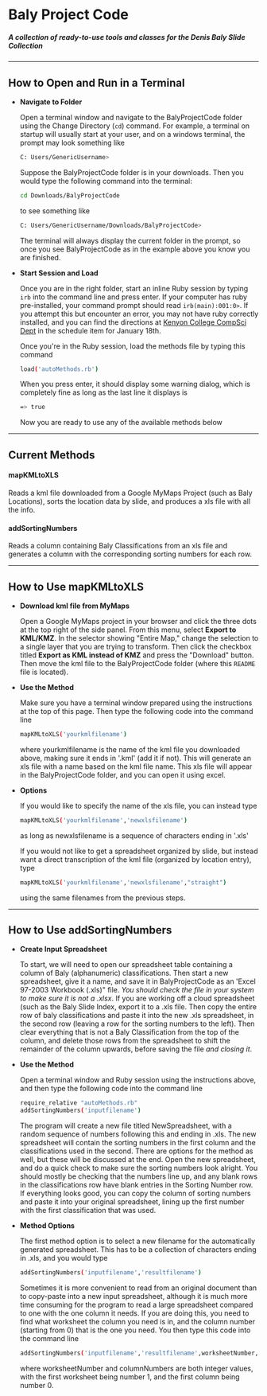 # Baly Project Code
##### A collection of ready-to-use tools and classes for the Denis Baly Slide Collection
***
## How to Open and Run in a Terminal
* ****Navigate to Folder****

    Open a terminal window and navigate to the BalyProjectCode folder using the Change Directory (`cd`) command. For example, a terminal on startup will usually start at your user, and on a windows terminal, the prompt may look something like 
    ```sh
    C: Users/GenericUsername>
    ```
   Suppose the BalyProjectCode folder is in your downloads. Then you would type the following command into the terminal:
   ```sh
   cd Downloads/BalyProjectCode
   ```
   to see something like 
   ```sh
   C: Users/GenericUsername/Downloads/BalyProjectCode>
   ```
   The terminal will always display the current folder in the prompt, so once you see BalyProjectCode as in the example above you know you are finished.

* ****Start Session and Load****
  
   Once you are in the right folder, start an inline Ruby session by typing `irb` into the command line and press enter. If your computer has ruby pre-installed, your command prompt should read `irb(main):001:0>`. If you attempt this but encounter an error, you may not have ruby correctly installed, and you can find the directions at [Kenyon College CompSci Dept](https://cs.kenyon.edu/index.php/comp-318-software-development-s24/) in the schedule item for January 18th. 

    Once you're in the Ruby session, load the methods file by typing this command
    ```sh
    load('autoMethods.rb')
    ```
    When you press enter, it should display some warning dialog, which is completely fine as long as the last line it displays is 
    ```sh
    => true
    ```
    Now you are ready to use any of the available methods below
***

## Current Methods
#### mapKMLtoXLS
Reads a kml file downloaded from a Google MyMaps Project (such as Baly Locations), sorts the location data by slide, and produces a xls file with all the info.

#### addSortingNumbers
Reads a column containing Baly Classifications from an xls file and generates a column with the corresponding sorting numbers for each row.
***

## How to Use mapKMLtoXLS
* ****Download kml file from MyMaps****

    Open a Google MyMaps project in your browser and click the three dots at the top right of the side panel. From this menu, select **Export to KML/KMZ**. In the selector showing "Entire Map," change the selection to a single layer that you are trying to transform. Then click the checkbox titled **Export as KML instead of KMZ** and press the "Download" button. Then move the kml file to the BalyProjectCode folder (where this `README` file is located).
* ****Use the Method****
  
    Make sure you have a terminal window prepared using the instructions at the top of this page. Then type the following code into the command line 
    ```sh
    mapKMLtoXLS('yourkmlfilename')
    ```
    where yourkmlfilename is the name of the kml file you downloaded above, making sure it ends in '.kml' (add it if not). This will generate an xls file with a name based on the kml file name. This xls file will appear in the BalyProjectCode folder, and you can open it using excel.
    
* **Options**
  
    If you would like to specify the name of the xls file, you can instead type 
    ```sh
    mapKMLtoXLS('yourkmlfilename','newxlsfilename')
    ```
    as long as newxlsfilename is a sequence of characters ending in '.xls'
    
    If you would not like to get a spreadsheet organized by slide, but instead want a direct transcription of the kml file (organized by location entry), type 
    ```sh
    mapKMLtoXLS('yourkmlfilename','newxlsfilename',"straight")
    ```
    using the same filenames from the previous steps.
***
## How to Use addSortingNumbers
* ****Create Input Spreadsheet****

    To start, we will need to open our spreadsheet table containing a column of Baly (alphanumeric) classifications. Then start a new spreadsheet, give it a name, and save it in BalyProjectCode as an 'Excel 97-2003 Workbook (.xls)" file. *You should check the file in your system to make sure it is not a .xlsx*. If you are working off a cloud spreadsheet (such as the Baly Slide Index, export it to a .xls file.
    Then copy the entire row of baly classifications and paste it into the new .xls spreadsheet, in the second row (leaving a row for the sorting numbers to the left). Then clear everything that is not a Baly Classification from the top of the column, and delete those rows from the spreadsheet to shift the remainder of the column upwards, before saving the file *and closing it*.
* ****Use the Method****

    Open a terminal window and Ruby session using the instructions above, and then type the following code into the command line
    ```sh
    require_relative "autoMethods.rb"
    addSortingNumbers('inputfilename')
    ```
    The program will create a new file titled NewSpreadsheet, with a random sequence of numbers following this and ending in .xls. The new spreadsheet will contain the sorting numbers in the first column and the classifications used in the second. There are options for the method as well, but these will be discussed at the end.
    Open the new spreadsheet, and do a quick check to make sure the sorting numbers look alright. You should mostly be checking that the numbers line up, and any blank rows in the classifications row have blank entries in the Sorting Number row. If everything looks good, you can copy the column of sorting numbers and paste it into your original spreadsheet, lining up the first number with the first classification that was used.
* ****Method Options****

    The first method option is to select a new filename for the automatically generated spreadsheet. This has to be a collection of characters ending in .xls, and you would type
  ```sh
  addSortingNumbers('inputfilename','resultfilename')
  ```
  Sometimes it is more convenient to read from an original document than to copy-paste into a new input spreadsheet, although it is much more time consuming for the program to read a large spreadsheet compared to one with the one column it needs. If you are doing this, you need to find what worksheet the column you need is in, and the column number (starting from 0) that is the one you need. You then type this code into the command line
  ```sh
  addSortingNumbers('inputfilename','resultfilename',worksheetNumber,columnNumber)
  ```
  where worksheetNumber and columnNumbers are both integer values, with the first worksheet being number 1, and the first column being number 0.
